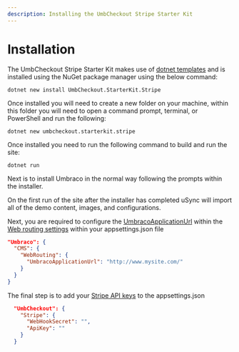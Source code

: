 ```yaml
---
description: Installing the UmbCheckout Stripe Starter Kit
---
```


# Installation

The UmbCheckout Stripe Starter Kit makes use of [dotnet templates](https://learn.microsoft.com/en-us/dotnet/core/tools/custom-templates) and is installed using the NuGet package manager using the below command:

```
dotnet new install UmbCheckout.StarterKit.Stripe
```

Once installed you will need to create a new folder on your machine, within this folder you will need to open a command prompt, terminal, or PowerShell and run the following:

```
dotnet new umbcheckout.starterkit.stripe
```

Once installed you need to run the following command to build and run the site:

```
dotnet run
```

Next is to install Umbraco in the normal way following the prompts within the installer.

On the first run of the site after the installer has completed uSync will import all of the demo content, images, and configurations.

Next, you are required to configure the [UmbracoApplicationUrl](https://docs.umbraco.com/umbraco-cms/reference/configuration/webroutingsettings#umbraco-application-url) within the [Web routing settings](https://docs.umbraco.com/umbraco-cms/reference/configuration/webroutingsettings) within your appsettings.json file

```json
"Umbraco": {
  "CMS": {
    "WebRouting": {
      "UmbracoApplicationUrl": "http://www.mysite.com/"
    }
  }
}
```

The final step is to add your [Stripe API keys](../../../payment-providers/stripe/configuration.md) to the appsettings.json

```json
  "UmbCheckout": {
    "Stripe": {
      "WebHookSecret": "",
      "ApiKey": ""
    }
  }
```
